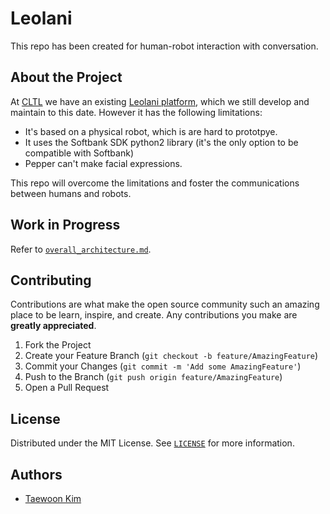 # Leolani

This repo has been created for human-robot interaction with conversation.

## About the Project

At [CLTL](http://www.cltl.nl/) we have an existing [Leolani platform](https://github.com/cltl-leolani/pepper), which we still develop and maintain to this date. However it has the following limitations:

* It's based on a physical robot, which is are hard to prototpye.
* It uses the Softbank SDK python2 library (it's the only option to be compatible with Softbank)
* Pepper can't make facial expressions.

This repo will overcome the limitations and foster the communications between humans and robots.

## Work in Progress
Refer to [`overall_architecture.md`](https://github.com/cltl-leolani/cltl-combot/blob/main/overall_architecture.md).


<!-- ## Getting Started

This is an example of how you may give instructions on setting up your project locally.
To get a local copy up and running follow these simple example steps.

### Prerequisites

```
TBD
```

### Installation

```
TBD
```


## Usage

TBD -->


## Contributing

Contributions are what make the open source community such an amazing place to be learn, inspire, and create. Any contributions you make are **greatly appreciated**.

1. Fork the Project
2. Create your Feature Branch (`git checkout -b feature/AmazingFeature`)
3. Commit your Changes (`git commit -m 'Add some AmazingFeature'`)
4. Push to the Branch (`git push origin feature/AmazingFeature`)
5. Open a Pull Request


<!-- LICENSE -->
## License

Distributed under the MIT License. See [`LICENSE`](https://github.com/cltl-leolani/virtual-leolani/blob/main/LICENSE) for more information.



<!-- CONTACT -->
## Authors

* [Taewoon Kim](https://tae898.github.io/)
